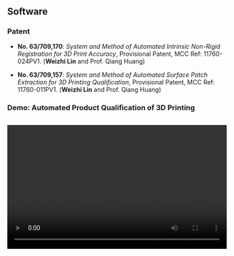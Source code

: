 <h1 id="software"></h1>

<h2>
  Software
</h2>

### Patent

- **No. 63/709,170**: *System and Method of Automated Intrinsic Non-Rigid Registration for 3D Print Accuracy*, Provisional Patent, MCC Ref: 11760-024PV1. (**Weizhi Lin** and Prof. Qiang Huang)

- **No. 63/709,157**: *System and Method of Automated Surface Patch Extraction for 3D Printing Qualification*, Provisional Patent, MCC Ref: 11760-011PV1. (**Weizhi Lin** and Prof. Qiang Huang)

### Demo: Automated Product Qualification of 3D Printing

<div class="video-container">
    <video controls>
        <source src="https://www.dropbox.com/scl/fi/k7ijryw5sisu4y6brw4s7/Demo_4K.mp4?rlkey=3srd173qv7xormrsourtl6pb4&raw=1" type="video/mp4">
        Your browser does not support the video tag.
    </video>
</div>

<style>
.video-container {
    position: relative;
    padding-bottom: 56.25%; /* 16:9 aspect ratio */
    height: 0;
    overflow: hidden;
    max-width: 100%;
    margin-top: 30px; /* Adds space above the video */
}

.video-container video {
    position: absolute;
    top: 0;
    left: 0;
    width: 100%;
    height: 100%;
}
</style>
